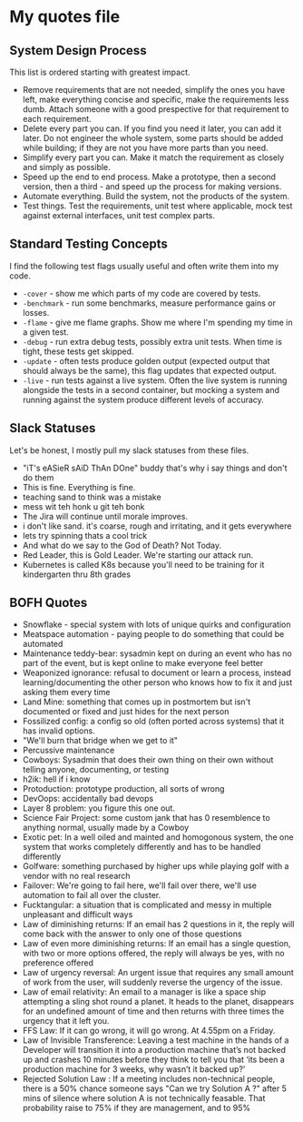 # My quotes file

## System Design Process

This list is ordered starting with greatest impact.

- Remove requirements that are not needed, simplify the ones you have left, make everything concise and specific, make the requirements less dumb. Attach someone with a good prespective for that requirement to each requirement.
- Delete every part you can. If you find you need it later, you can add it later. Do not engineer the whole system, some parts should be added while building; if they are not you have more parts than you need.
- Simplify every part you can. Make it match the requirement as closely and simply as possible.
- Speed up the end to end process. Make a prototype, then a second version, then a third - and speed up the process for making versions.
- Automate everything. Build the system, not the products of the system.
- Test things. Test the requirements, unit test where applicable, mock test against external interfaces, unit test complex parts.

## Standard Testing Concepts

I find the following test flags usually useful and often write them into my code.

- `-cover` - show me which parts of my code are covered by tests.
- `-benchmark` - run some benchmarks, measure performance gains or losses.
- `-flame` - give me flame graphs. Show me where I'm spending my time in a given test.
- `-debug` - run extra debug tests, possibly extra unit tests. When time is tight, these tests get skipped.
- `-update` - often tests produce golden output (expected output that should always be the same), this flag updates that expected output.
- `-live` - run tests against a live system. Often the live system is running alongside the tests in a second container, but mocking a system and running against the system produce different levels of accuracy.

## Slack Statuses

Let's be honest, I mostly pull my slack statuses from these files.

- "iT's eASieR sAiD ThAn DOne" buddy that's why i say things and don't do them
- This is fine. Everything is fine.
- teaching sand to think was a mistake
- mess wit teh honk u git teh bonk
- The Jira will continue until morale improves.
- i don't like sand. it's coarse, rough and irritating, and it gets everywhere
- lets try spinning thats a cool trick
- And what do we say to the God of Death? Not Today.
- Red Leader, this is Gold Leader. We're starting our attack run.
- Kubernetes is called K8s because you'll need to be training for it kindergarten thru 8th grades

## BOFH Quotes

- Snowflake - special system with lots of unique quirks and configuration
- Meatspace automation - paying people to do something that could be automated
- Maintenance teddy-bear: sysadmin kept on during an event who has no part of the event, but is kept online to make everyone feel better
- Weaponized ignorance: refusal to document or learn a process, instead learning/documenting the other person who knows how to fix it and just asking them every time
- Land Mine: something that comes up in postmortem but isn't documented or fixed and just hides for the next person
- Fossilized config: a config so old (often ported across systems) that it has invalid options.
- "We'll burn that bridge when we get to it"
- Percussive maintenance
- Cowboys: Sysadmin that does their own thing on their own without telling anyone, documenting, or testing
- h2ik: hell if i know
- Protoduction: prototype production, all sorts of wrong
- DevOops: accidentally bad devops
- Layer 8 problem: you figure this one out.
- Science Fair Project: some custom jank that has 0 resemblence to anything normal, usually made by a Cowboy
- Exotic pet: In a well oiled and mainted and homogonous system, the one system that works completely differently and has to be handled differently
- Golfware: something purchased by higher ups while playing golf with a vendor with no real research
- Failover: We're going to fail here, we'll fail over there, we'll use automation to fail all over the cluster.
- Fucktangular: a situation that is complicated and messy in multiple unpleasant and difficult ways
- Law of diminishing returns: If an email has 2 questions in it, the reply will come back with the answer to only one of those questions
- Law of even more diminishing returns: If an email has a single question, with two or more options offered, the reply will always be yes, with no preference offered
- Law of urgency reversal: An urgent issue that requires any small amount of work from the user, will suddenly reverse the urgency of the issue.
- Law of email relativity: An email to a manager is like a space ship attempting a sling shot round a planet. It heads to the planet, disappears for an undefined amount of time and then returns with three times the urgency that it left you.
- FFS Law: If it can go wrong, it will go wrong. At 4.55pm on a Friday.
- Law of Invisible Transference: Leaving a test machine in the hands of a Developer will transition it into a production machine that’s not backed up and crashes 10 minutes before they think to tell you that ‘its been a production machine for 3 weeks, why wasn’t it backed up?’
- Rejected Solution Law : If a meeting includes non-technical people, there is a 50% chance someone says "Can we try Solution A ?" after 5 mins of silence where solution A is not technically feasable. That probability raise to 75% if they are management, and to 95%
